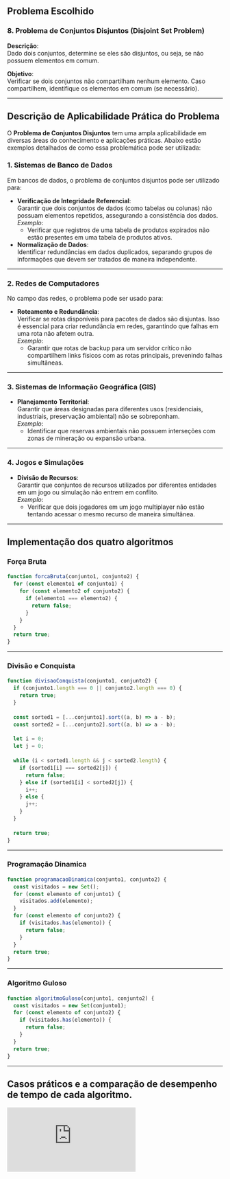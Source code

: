 ## Problema Escolhido

### 8. **Problema de Conjuntos Disjuntos (Disjoint Set Problem)**

**Descrição**:  
Dado dois conjuntos, determine se eles são disjuntos, ou seja, se não possuem elementos em comum.

**Objetivo**:  
Verificar se dois conjuntos não compartilham nenhum elemento. Caso compartilhem, identifique os elementos em comum (se necessário).

---

## Descrição de Aplicabilidade Prática do Problema

O **Problema de Conjuntos Disjuntos** tem uma ampla aplicabilidade em diversas áreas do conhecimento e aplicações práticas. Abaixo estão exemplos detalhados de como essa problemática pode ser utilizada:

### **1. Sistemas de Banco de Dados**

Em bancos de dados, o problema de conjuntos disjuntos pode ser utilizado para:

- **Verificação de Integridade Referencial**:  
  Garantir que dois conjuntos de dados (como tabelas ou colunas) não possuam elementos repetidos, assegurando a consistência dos dados.  
  _Exemplo_:
  - Verificar que registros de uma tabela de produtos expirados não estão presentes em uma tabela de produtos ativos.
- **Normalização de Dados**:  
  Identificar redundâncias em dados duplicados, separando grupos de informações que devem ser tratados de maneira independente.

---

### **2. Redes de Computadores**

No campo das redes, o problema pode ser usado para:

- **Roteamento e Redundância**:  
  Verificar se rotas disponíveis para pacotes de dados são disjuntas. Isso é essencial para criar redundância em redes, garantindo que falhas em uma rota não afetem outra.  
  _Exemplo_:
  - Garantir que rotas de backup para um servidor crítico não compartilhem links físicos com as rotas principais, prevenindo falhas simultâneas.

---

### **3. Sistemas de Informação Geográfica (GIS)**

- **Planejamento Territorial**:  
  Garantir que áreas designadas para diferentes usos (residenciais, industriais, preservação ambiental) não se sobreponham.  
  _Exemplo_:
  - Identificar que reservas ambientais não possuem interseções com zonas de mineração ou expansão urbana.

---

### **4. Jogos e Simulações**

- **Divisão de Recursos**:  
  Garantir que conjuntos de recursos utilizados por diferentes entidades em um jogo ou simulação não entrem em conflito.  
  _Exemplo_:
  - Verificar que dois jogadores em um jogo multiplayer não estão tentando acessar o mesmo recurso de maneira simultânea.

---

## Implementação dos quatro algoritmos

### **Força Bruta**

```js
function forcaBruta(conjunto1, conjunto2) {
  for (const elemento1 of conjunto1) {
    for (const elemento2 of conjunto2) {
      if (elemento1 === elemento2) {
        return false;
      }
    }
  }
  return true;
}
```

---

### **Divisão e Conquista**

```js
function divisaoConquista(conjunto1, conjunto2) {
  if (conjunto1.length === 0 || conjunto2.length === 0) {
    return true;
  }

  const sorted1 = [...conjunto1].sort((a, b) => a - b);
  const sorted2 = [...conjunto2].sort((a, b) => a - b);

  let i = 0;
  let j = 0;

  while (i < sorted1.length && j < sorted2.length) {
    if (sorted1[i] === sorted2[j]) {
      return false;
    } else if (sorted1[i] < sorted2[j]) {
      i++;
    } else {
      j++;
    }
  }

  return true;
}
```

---

### **Programação Dinamica**

```js
function programacaoDinamica(conjunto1, conjunto2) {
  const visitados = new Set();
  for (const elemento of conjunto1) {
    visitados.add(elemento);
  }
  for (const elemento of conjunto2) {
    if (visitados.has(elemento)) {
      return false;
    }
  }
  return true;
}
```

---

### Algoritmo Guloso

```js
function algoritmoGuloso(conjunto1, conjunto2) {
  const visitados = new Set(conjunto1);
  for (const elemento of conjunto2) {
    if (visitados.has(elemento)) {
      return false;
    }
  }
  return true;
}
```

---

## Casos práticos e a comparação de desempenho de tempo de cada algoritmo.

![Link do relatório em PDF](https://github.com/RyanRibeiroM/TD-1-ACC/blob/main/relatorioDesempenhoACC.pdf)
